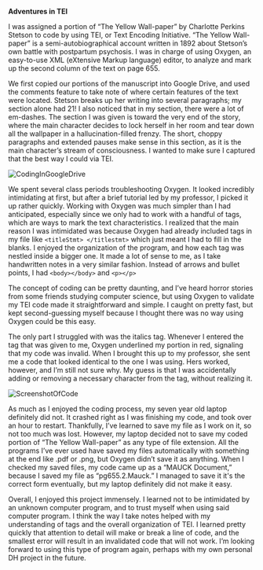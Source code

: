 **Adventures in TEI**

I was assigned a portion of “The Yellow Wall-paper” by Charlotte Perkins Stetson to code by using TEI, or Text Encoding Initiative. “The Yellow Wall-paper” is a semi-autobiographical account written in 1892 about Stetson’s own battle with postpartum psychosis. I was in charge of using Oxygen, an easy-to-use XML (eXtensive Markup language) editor, to analyze and mark up the second column of the text on page 655.

We first copied our portions of the manuscript into Google Drive, and used the comments feature to take note of where certain features of the text were located. Stetson breaks up her writing into several paragraphs; my section alone had 21! I also noticed that in my section, there were a lot of em-dashes. The section I was given is toward the very end of the story, where the main character decides to lock herself in her room and tear down all the wallpaper in a hallucination-filled frenzy. The short, choppy paragraphs and extended pauses make sense in this section, as it is the main character’s stream of consciousness. I wanted to make sure I captured that the best way I could via TEI. 

![CodingInGoogleDrive](https://teagan-mauck.github.io/images/GoogleDriveSS.png) 

We spent several class periods troubleshooting Oxygen. It looked incredibly intimidating at first, but after a brief tutorial led by my professor, I picked it up rather quickly. Working with Oxygen was much simpler than I had anticipated, especially since we only had to work with a handful of tags, which are ways to mark the text characteristics. I realized that the main reason I was intimidated was because Oxygen had already included tags in my file like ```<titleStmt> </titlestmt>``` which just meant I had to fill in the blanks. I enjoyed the organization of the program, and how each tag was nestled inside a bigger one. It made a lot of sense to me, as I take handwritten notes in a very similar fashion. Instead of arrows and bullet points, I had ```<body></body>``` and ```<p></p>```

 The concept of coding can be pretty daunting, and I’ve heard horror stories from some friends studying computer science, but using Oxygen to validate my TEI code made it straightforward and simple. I caught on pretty fast, but kept second-guessing myself because I thought there was no way using Oxygen could be this easy. 

The only part I struggled with was the italics tag. Whenever I entered the tag that was given to me, Oxygen underlined my portion in red, signaling that my code was invalid. When I brought this up to my professor, she sent me a code that looked identical to the one I was using. Hers worked, however, and I’m still not sure why. My guess is that I was accidentally adding or removing a necessary character from the tag, without realizing it. 

![ScreenshotOfCode](https://teagan-mauck.github.io/images/XMLSS.png) 

As much as I enjoyed the coding process, my seven year old laptop definitely did not. It crashed right as I was finishing my code, and took over an hour to restart. Thankfully, I’ve learned to save my file as I work on it, so not too much was lost. However, my laptop decided not to save my coded portion of “The Yellow Wall-paper” as any type of file extension. All the programs I’ve ever used have saved my files automatically with something at the end like .pdf or .png, but Oxygen didn’t save it as anything. When I checked my saved files, my code came up as a “MAUCK Document,” because I saved my file as “pg655.2.Mauck.” I managed to save it it's the correct form eventually, but my laptop definitely did not make it easy. 

Overall, I enjoyed this project immensely. I learned not to be intimidated by an unknown computer program, and to trust myself when using said computer program. I think the way I take notes helped with my understanding of tags and the overall organization of TEI. I learned pretty quickly that attention to detail will make or break a line of code, and the smallest error will result in an invalidated code that will not work. I’m looking forward to using this type of program again, perhaps with my own personal DH project in the future. 





